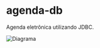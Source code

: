 # agenda-db

Agenda eletrônica utilizando JDBC.

![Diagrama](http://trab.dc.unifil.br/gitlab/MatheusMuriel/agenda-db/raw/abf39b9ccbc26249e2662f325c96b1987b026115/Diagramas/UseCaseDiagram.png)